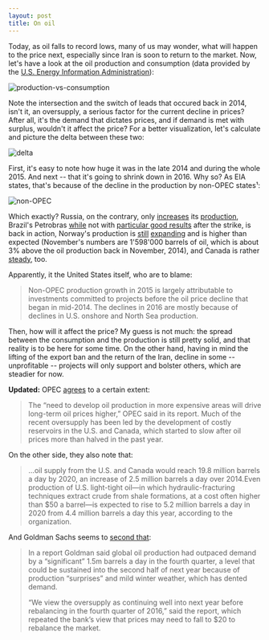 ```yaml
---
layout: post
title: On oil
---
```


Today, as oil falls to record lows, many of us may wonder, what will happen to the price next, especially since Iran is soon to return to the market. Now, let's have a look at the oil production and consumption (data provided by the [U.S. Energy Information Administration](https://www.eia.gov/)):

![production-vs-consumption](https://i.imgur.com/FLpeQT8.png)

Note the intersection and the switch of leads that occured back in 2014, isn't it, an oversupply, a serious factor for the current decline in prices? After all, it's the demand that dictates prices, and if demand is met with surplus, wouldn't it affect the price? For a better visualization, let's calculate and picture the delta between these two:

![delta](https://i.imgur.com/Ft5bcqW.png)

First, it's easy to note how huge it was in the late 2014 and during the whole 2015. And next -- that it's going to shrink down in 2016. Why so? As EIA states, that's because of the decline in the production by non-OPEC states¹:

![non-OPEC](http://i.imgur.com/TPsWSyG.png)

Which exactly? Russia, on the contrary, only [increases](http://www.bloomberg.com/news/articles/2015-12-20/siberian-surprise-russian-oil-patch-just-keeps-pumping) its [production](http://www.bloomberg.com/news/articles/2015-12-20/siberian-surprise-the-numbers-behind-russia-s-oil-resilience), Brazil's Petrobras [while](http://en.mercopress.com/2015/09/17/petrobras-oil-gas-production-in-august-sets-new-records-subsalt-output-up-61-in-twelve-months) not with [particular good results](http://petroglobalnews.com/2015/12/strike-puts-small-dent-in-petrobras-november-production/) after the strike, is back in action, Norway's production is [still](http://www.hellenicshippingnews.com/start-of-oil-production-at-the-edvard-grieg-field-in-the-norwegian-north-sea/) [expanding](http://www.offshore-technology.com/news/newslundin-discovers-oil-in-rolvsnes-prospect-offshore-norway-4760583) and is higher than expected (November's numbers are 1'598'000 barrels of oil, which is about 3% above the oil production back in November, 2014), and Canada is rather [steady](http://www.upi.com/Business_News/Energy-Industry/2015/12/17/Canadian-oil-sector-resilient-sort-of/6001450350312/), too.

Apparently, it the United States itself, who are to blame:

> Non-OPEC production growth in 2015 is largely attributable to investments committed to projects before the oil price decline that began in mid-2014. The declines in 2016 are mostly because of declines in U.S. onshore and North Sea production.

Then, how will it affect the price? My guess is not much: the spread between the consumption and the production is still pretty solid, and that reality is to be here for some time. On the other hand, having in mind the lifting of the export ban and the return of the Iran, decline in some -- unprofitable -- projects will only support and bolster others, which are steadier for now.

**Updated:** OPEC [agrees](http://www.wsj.com/articles/opec-report-suggests-oil-price-rebound-supply-cut-1450864802) to a certain extent:

> The “need to develop oil production in more expensive areas will drive long-term oil prices higher,” OPEC said in its report. Much of the recent oversupply has been led by the development of costly reservoirs in the U.S. and Canada, which started to slow after oil prices more than halved in the past year.

On the other side, they also note that:

> …oil supply from the U.S. and Canada would reach 19.8 million barrels a day by 2020, an increase of 2.5 million barrels a day over 2014.Even production of U.S. light-tight oil—in which hydraulic-fracturing techniques extract crude from shale formations, at a cost often higher than $50 a barrel—is expected to rise to 5.2 million barrels a day in 2020 from 4.4 million barrels a day this year, according to the organization.

And Goldman Sachs seems to [second that](http://www.ft.com/cms/s/0/b72ed024-a89f-11e5-955c-1e1d6de94879.html):

> In a report Goldman said global oil production had outpaced demand by a “significant” 1.5m barrels a day in the fourth quarter, a level that could be sustained into the second half of next year because of production “surprises” and mild winter weather, which has dented demand.
> 
> “We view the oversupply as continuing well into next year before rebalancing in the fourth quarter of 2016,” said the report, which repeated the bank’s view that prices may need to fall to $20 to rebalance the market.

&nbsp;

